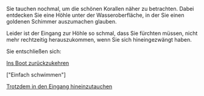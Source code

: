 Sie tauchen nochmal, um die schönen Korallen näher zu betrachten.
Dabei entdecken Sie eine Höhle unter der Wasseroberfläche, in der Sie
einen goldenen Schimmer auszumachen glauben.

Leider ist der Eingang zur Höhle so schmal, dass Sie fürchten müssen,
nicht mehr rechtzeitig herauszukommen, wenn Sie sich hineingezwängt haben.

Sie entschließen sich:

[Ins Boot zurückzukehren](../ruderboot.md)

["Einfach schwimmen"]

[Trotzdem in den Eingang hineinzutauchen](Hoehle/hoehle.md)
